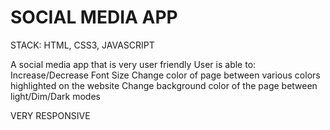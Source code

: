 # SOCIAL MEDIA APP

STACK: HTML, CSS3, JAVASCRIPT

A social media app that is very user friendly
User is able to:
Increase/Decrease Font Size
Change color of page between various colors highlighted on the website
Change background color of the page between light/Dim/Dark modes

VERY RESPONSIVE

